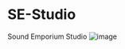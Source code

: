# SE-Studio
Sound Emporium Studio
![image](https://user-images.githubusercontent.com/114153884/230979356-1f21d623-ae2b-4128-acc8-1f86894a5291.png)
